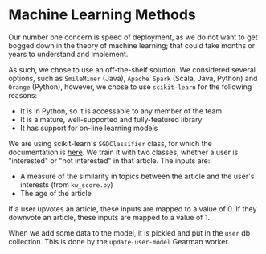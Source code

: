 Machine Learning Methods
========================

Our number one concern is speed of deployment, as we do not want to get bogged down in the theory of machine learning; that could take months or years to understand and implement.

As such, we chose to use an off-the-shelf solution. We considered several options, such as `SmileMiner` (Java), `Apache Spark` (Scala, Java, Python) and `Orange` (Python), however, we chose to use `scikit-learn` for the following reasons:

- It is in Python, so it is accessable to any member of the team
- It is a mature, well-supported and fully-featured library
- It has support for on-line learning models

We are using scikit-learn's `SGDClassifier` class, for which the documentation is [here](http://scikit-learn.org/stable/modules/generated/sklearn.linear_model.SGDClassifier.html). We train it with two classes, whether a user is "interested" or "not interested" in that article. The inputs are:

- A measure of the similarity in topics between the article and the user's interests (from `kw_score.py`)
- The age of the article

If a user upvotes an article, these inputs are mapped to a value of 0. If they downvote an article, these inputs are mapped to a value of 1. 

When we add some data to the model, it is pickled and put in the `user` db collection. This is done by the `update-user-model` Gearman worker.

